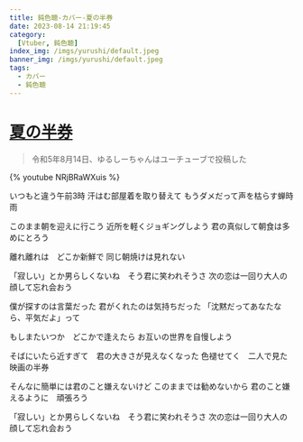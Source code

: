 ```yaml
---
title: 鈍色聴-カバー-夏の半券
date: 2023-08-14 21:19:45
category:
  [Vtuber, 鈍色聴]
index_img: /imgs/yurushi/default.jpeg
banner_img: /imgs/yurushi/default.jpeg
tags:
  - カバー
  - 鈍色聴
---
```


<script src='/js/diy/resize-ifram.js'></script>

# [夏の半券](https://www.youtube.com/watch?v=lYW5kdbMQUg)

> 令和5年8月14日、ゆるしーちゃんはユーチューブで投稿した

{% youtube NRjBRaWXuis %}

いつもと違う午前3時
汗はむ部屋着を取り替えて
もうダメだって声を枯らす蝉時雨

このまま朝を迎えに行こう
近所を軽くジョギングしよう
君の真似して朝食は多めにとろう

離れ離れは　どこか新鮮で
同じ朝焼けは見れない

「寂しい」とか男らしくないね　そう君に笑われそうさ
次の恋は一回り大人の顔して忘れ会おう

僕が探すのは言葉だった
君がくれたのは気持ちだった
「沈黙だってあなたなら、平気だよ」って

もしまたいつか　どこかで逢えたら
お互いの世界を自慢しよう

そばにいたら近すぎて　君の大きさが見えなくなった
色褪せてく　二人で見た映画の半券

そんなに簡単には君のこと嫌えないけど
このままでは勧めないから
君のこと嫌えるように　頑張ろう

「寂しい」とか男らしくないね　そう君に笑われそうさ
次の恋は一回り大人の顔して忘れ会おう
